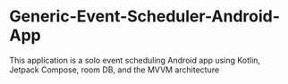 # Generic-Event-Scheduler-Android-App
This application is a solo event scheduling Android app using Kotlin, Jetpack Compose, room DB, and the MVVM architecture
